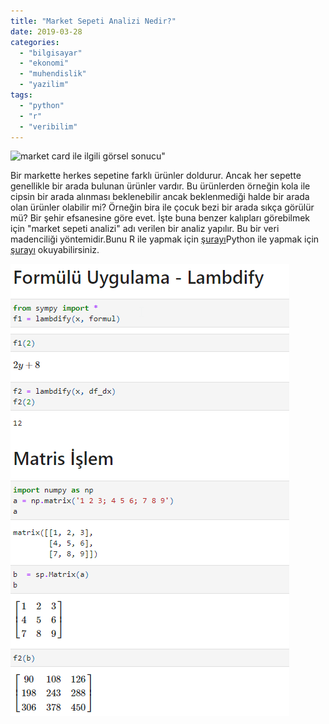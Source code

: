 ```yaml
---
title: "Market Sepeti Analizi Nedir?"
date: 2019-03-28
categories: 
  - "bilgisayar"
  - "ekonomi"
  - "muhendislik"
  - "yazilim"
tags: 
  - "python"
  - "r"
  - "veribilim"
---
```


![market card ile ilgili görsel sonucu"](/images/verve-500x330.jpg)

Bir markette herkes sepetine farklı ürünler doldurur. Ancak her sepette genellikle bir arada bulunan ürünler vardır. Bu ürünlerden örneğin kola ile cipsin bir arada alınması beklenebilir ancak beklenmediği halde bir arada olan ürünler olabilir mi? Örneğin bira ile çocuk bezi bir arada sıkça görülür mü? Bir şehir efsanesine göre evet. İşte buna benzer kalıpları görebilmek için "market sepeti analizi" adı verilen bir analiz yapılır. Bu bir veri madenciliği yöntemidir.Bunu R ile yapmak için [şurayı](https://www.datacamp.com/community/tutorials/market-basket-analysis-r)Python ile yapmak için [şurayı](https://pbpython.com/market-basket-analysis.html) okuyabilirsiniz.

![](/images/image-1.png)
